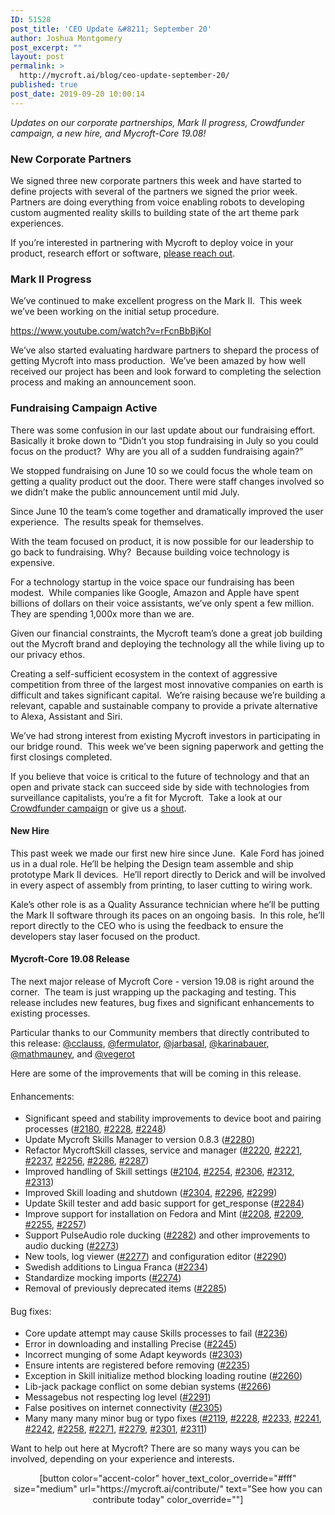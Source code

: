 ```yaml
---
ID: 51528
post_title: 'CEO Update &#8211; September 20'
author: Joshua Montgomery
post_excerpt: ""
layout: post
permalink: >
  http://mycroft.ai/blog/ceo-update-september-20/
published: true
post_date: 2019-09-20 10:00:14
---
```

<em>Updates on our corporate partnerships, Mark II progress, Crowdfunder campaign, a new hire, and Mycroft-Core 19.08!</em>
<h3><b>New Corporate Partners</b></h3>
<span style="font-weight: 400;">We signed three new corporate partners this week and have started to define projects with several of the partners we signed the prior week.  Partners are doing everything from voice enabling robots to developing custom augmented reality skills to building state of the art theme park experiences.</span>

<span style="font-weight: 400;">If you’re interested in partnering with Mycroft to deploy voice in your product, research effort or software, </span><a href="https://mycroft.ai/partners/"><span style="font-weight: 400;">please reach out</span></a><span style="font-weight: 400;">.</span>
<h3><b>Mark II Progress</b></h3>
<span style="font-weight: 400;">We’ve continued to make excellent progress on the Mark II.  This week we’ve been working on the initial setup procedure.</span>

https://www.youtube.com/watch?v=rFcnBbBjKoI

<span style="font-weight: 400;">We’ve also started evaluating hardware partners to shepard the process of getting Mycroft into mass production.  We’ve been amazed by how well received our project has been and look forward to completing the selection process and making an announcement soon.</span>
<h3><b>Fundraising Campaign Active</b></h3>
<span style="font-weight: 400;">There was some confusion in our last update about our fundraising effort.  Basically it broke down to “Didn’t you stop fundraising in July so you could focus on the product?  Why are you all of a sudden fundraising again?”</span>

<span style="font-weight: 400;">We stopped fundraising on June 10 so we could focus the whole team on getting a quality product out the door. There were staff changes involved so we didn’t make the public announcement until mid July.</span>

<span style="font-weight: 400;">Since June 10 the team’s come together and dramatically improved the user experience.  The results speak for themselves.</span>

<span style="font-weight: 400;">With the team focused on product, it is now possible for our leadership to go back to fundraising. Why?  Because building voice technology is expensive.  </span>

<span style="font-weight: 400;">For a technology startup in the voice space our fundraising has been modest.  While companies like Google, Amazon and Apple have spent billions of dollars on their voice assistants, we’ve only spent a few million. They are spending 1,000x more than we are.</span>

<span style="font-weight: 400;">Given our financial constraints, the Mycroft team’s done a great job building out the Mycroft brand and deploying the technology all the while living up to our privacy ethos.</span>

<span style="font-weight: 400;">Creating a self-sufficient ecosystem in the context of aggressive competition from three of the largest most innovative companies on earth is difficult and takes significant capital.  We’re raising because we’re building a relevant, capable and sustainable company to provide a private alternative to Alexa, Assistant and Siri.</span>

<span style="font-weight: 400;">We’ve had strong interest from existing Mycroft investors in participating in our bridge round.  This week we’ve been signing paperwork and getting the first closings completed.</span>

<span style="font-weight: 400;">If you believe that voice is critical to the future of technology and that an open and private stack can succeed side by side with technologies from surveillance capitalists, you’re a fit for Mycroft.  Take a look at our </span><a href="https://www.crowdfunder.com/mycroft"><span style="font-weight: 400;">Crowdfunder campaign</span></a><span style="font-weight: 400;"> or give us a </span><a href="https://forms.gle/HCdQM8SXBUgLLCfa9"><span style="font-weight: 400;">shout</span></a><span style="font-weight: 400;">.</span>
<h4><b>New Hire</b></h4>
<span style="font-weight: 400;">This past week we made our first new hire since June.  Kale Ford has joined us in a dual role. He’ll be helping the Design team assemble and ship prototype Mark II devices.  He’ll report directly to Derick and will be involved in every aspect of assembly from printing, to laser cutting to wiring work.</span>

<span style="font-weight: 400;">Kale’s other role is as a Quality Assurance technician where he’ll be putting the Mark II software through its paces on an ongoing basis.  In this role, he’ll report directly to the CEO who is using the feedback to ensure the developers stay laser focused on the product.</span>
<h4><b>Mycroft-Core 19.08 Release</b></h4>
<span style="font-weight: 400;">The next major release of Mycroft Core - version 19.08 is right around the corner.  The team is just wrapping up the packaging and testing. This release includes new features, bug fixes and significant enhancements to existing processes. </span>

<span style="font-weight: 400;">Particular thanks to our Community members that directly contributed to this release: </span><a href="https://github.com/cclauss"><span style="font-weight: 400;">@cclauss</span></a><span style="font-weight: 400;">, </span><a href="https://github.com/fermulator"><span style="font-weight: 400;">@fermulator</span></a><span style="font-weight: 400;">, </span><a href="https://github.com/jarbasal"><span style="font-weight: 400;">@jarbasal</span></a><span style="font-weight: 400;">, </span><a href="https://github.com/karinabauer"><span style="font-weight: 400;">@karinabauer</span></a><span style="font-weight: 400;">, </span><a href="https://github.com/mathmauney"><span style="font-weight: 400;">@mathmauney</span></a><span style="font-weight: 400;">, and </span><a href="https://github.com/vegerot"><span style="font-weight: 400;">@vegerot</span></a>

<span style="font-weight: 400;">Here are some of the improvements that will be coming in this release.</span>
<h4><span style="font-weight: 400;">Enhancements:</span></h4>
<ul>
 	<li style="font-weight: 400;"><span style="font-weight: 400;">Significant speed and stability improvements to device boot and pairing processes (</span><a href="https://github.com/MycroftAI/mycroft-core/pull/2180"><span style="font-weight: 400;">#2180</span></a><span style="font-weight: 400;">, </span><a href="https://github.com/MycroftAI/mycroft-core/pull/2228"><span style="font-weight: 400;">#2228</span></a><span style="font-weight: 400;">, </span><a href="https://github.com/MycroftAI/mycroft-core/pull/2248"><span style="font-weight: 400;">#2248</span></a><span style="font-weight: 400;">)</span></li>
 	<li style="font-weight: 400;"><span style="font-weight: 400;">Update Mycroft Skills Manager to version 0.8.3 (</span><a href="https://github.com/MycroftAI/mycroft-core/pull/2280"><span style="font-weight: 400;">#2280</span></a><span style="font-weight: 400;">)</span></li>
 	<li style="font-weight: 400;"><span style="font-weight: 400;">Refactor MycroftSkill classes, service and manager (</span><a href="https://github.com/MycroftAI/mycroft-core/pull/2220"><span style="font-weight: 400;">#2220</span></a><span style="font-weight: 400;">, </span><a href="https://github.com/MycroftAI/mycroft-core/pull/2221"><span style="font-weight: 400;">#2221</span></a><span style="font-weight: 400;">, </span><a href="https://github.com/MycroftAI/mycroft-core/pull/2237"><span style="font-weight: 400;">#2237</span></a><span style="font-weight: 400;">, </span><a href="https://github.com/MycroftAI/mycroft-core/pull/2279"><span style="font-weight: 400;">#2256</span></a><span style="font-weight: 400;">, </span><a href="https://github.com/MycroftAI/mycroft-core/pull/2286"><span style="font-weight: 400;">#2286</span></a><span style="font-weight: 400;">, </span><a href="https://github.com/MycroftAI/mycroft-core/pull/2287"><span style="font-weight: 400;">#2287</span></a><span style="font-weight: 400;">)</span></li>
 	<li style="font-weight: 400;"><span style="font-weight: 400;">Improved handling of Skill settings (</span><a href="https://github.com/MycroftAI/mycroft-core/pull/2104"><span style="font-weight: 400;">#2104</span></a><span style="font-weight: 400;">, </span><a href="https://github.com/MycroftAI/mycroft-core/pull/2254"><span style="font-weight: 400;">#2254</span></a><span style="font-weight: 400;">, </span><a href="https://github.com/MycroftAI/mycroft-core/pull/2306"><span style="font-weight: 400;">#2306</span></a><span style="font-weight: 400;">, </span><a href="https://github.com/MycroftAI/mycroft-core/pull/2312"><span style="font-weight: 400;">#2312</span></a><span style="font-weight: 400;">, </span><a href="https://github.com/MycroftAI/mycroft-core/pull/2313"><span style="font-weight: 400;">#2313</span></a><span style="font-weight: 400;">)</span></li>
 	<li style="font-weight: 400;"><span style="font-weight: 400;">Improved Skill loading and shutdown (</span><a href="https://github.com/MycroftAI/mycroft-core/pull/2304"><span style="font-weight: 400;">#2304</span></a><span style="font-weight: 400;">, </span><a href="https://github.com/MycroftAI/mycroft-core/pull/2296"><span style="font-weight: 400;">#2296</span></a><span style="font-weight: 400;">, </span><a href="https://github.com/MycroftAI/mycroft-core/pull/2299"><span style="font-weight: 400;">#2299</span></a><span style="font-weight: 400;">)</span></li>
 	<li style="font-weight: 400;"><span style="font-weight: 400;">Update Skill tester and add basic support for get_response (</span><a href="https://github.com/MycroftAI/mycroft-core/pull/2284"><span style="font-weight: 400;">#2284</span></a><span style="font-weight: 400;">)</span></li>
 	<li style="font-weight: 400;"><span style="font-weight: 400;">Improve support for installation on Fedora and Mint (</span><a href="https://github.com/MycroftAI/mycroft-core/pull/2208"><span style="font-weight: 400;">#2208</span></a><span style="font-weight: 400;">, </span><a href="https://github.com/MycroftAI/mycroft-core/pull/2209"><span style="font-weight: 400;">#2209</span></a><span style="font-weight: 400;">, </span><a href="https://github.com/MycroftAI/mycroft-core/pull/2257"><span style="font-weight: 400;">#2255</span></a><span style="font-weight: 400;">, </span><a href="https://github.com/MycroftAI/mycroft-core/pull/2257"><span style="font-weight: 400;">#2257</span></a><span style="font-weight: 400;">)</span></li>
 	<li style="font-weight: 400;"><span style="font-weight: 400;">Support PulseAudio role ducking (</span><a href="https://github.com/MycroftAI/mycroft-core/pull/2282"><span style="font-weight: 400;">#2282</span></a><span style="font-weight: 400;">) and other improvements to audio ducking (</span><a href="https://github.com/MycroftAI/mycroft-core/pull/2273"><span style="font-weight: 400;">#2273</span></a><span style="font-weight: 400;">)</span></li>
 	<li style="font-weight: 400;"><span style="font-weight: 400;">New tools, log viewer (</span><a href="https://github.com/MycroftAI/mycroft-core/pull/2277"><span style="font-weight: 400;">#2277</span></a><span style="font-weight: 400;">) and configuration editor (</span><a href="https://github.com/MycroftAI/mycroft-core/pull/2290"><span style="font-weight: 400;">#2290</span></a><span style="font-weight: 400;">)</span></li>
 	<li style="font-weight: 400;"><span style="font-weight: 400;">Swedish additions to Lingua Franca (</span><a href="https://github.com/MycroftAI/mycroft-core/pull/2234"><span style="font-weight: 400;">#2234</span></a><span style="font-weight: 400;">)</span></li>
 	<li style="font-weight: 400;"><span style="font-weight: 400;">Standardize mocking imports (</span><a href="https://github.com/MycroftAI/mycroft-core/pull/2274"><span style="font-weight: 400;">#2274</span></a><span style="font-weight: 400;">)</span></li>
 	<li style="font-weight: 400;"><span style="font-weight: 400;">Removal of previously deprecated items (</span><a href="https://github.com/MycroftAI/mycroft-core/pull/2285"><span style="font-weight: 400;">#2285</span></a><span style="font-weight: 400;">)</span></li>
</ul>
<h4><span style="font-weight: 400;">Bug fixes:</span></h4>
<ul>
 	<li style="font-weight: 400;"><span style="font-weight: 400;">Core update attempt may cause Skills processes to fail (</span><a href="https://github.com/MycroftAI/mycroft-core/pull/2236"><span style="font-weight: 400;">#2236</span></a><span style="font-weight: 400;">)</span></li>
 	<li style="font-weight: 400;"><span style="font-weight: 400;">Error in downloading and installing Precise (</span><a href="https://github.com/MycroftAI/mycroft-core/pull/2245"><span style="font-weight: 400;">#2245</span></a><span style="font-weight: 400;">)</span></li>
 	<li style="font-weight: 400;"><span style="font-weight: 400;">Incorrect munging of some Adapt keywords (</span><a href="https://github.com/MycroftAI/mycroft-core/pull/2303"><span style="font-weight: 400;">#2303</span></a><span style="font-weight: 400;">)</span></li>
 	<li style="font-weight: 400;"><span style="font-weight: 400;">Ensure intents are registered before removing (</span><a href="https://github.com/MycroftAI/mycroft-core/pull/2235"><span style="font-weight: 400;">#2235</span></a><span style="font-weight: 400;">)</span></li>
 	<li style="font-weight: 400;"><span style="font-weight: 400;">Exception in Skill initialize method blocking loading routine (</span><a href="https://github.com/MycroftAI/mycroft-core/pull/2260"><span style="font-weight: 400;">#2260</span></a><span style="font-weight: 400;">)</span></li>
 	<li style="font-weight: 400;"><span style="font-weight: 400;">Lib-jack package conflict on some debian systems (</span><a href="https://github.com/MycroftAI/mycroft-core/pull/2266"><span style="font-weight: 400;">#2266</span></a><span style="font-weight: 400;">)</span></li>
 	<li style="font-weight: 400;"><span style="font-weight: 400;">Messagebus not respecting log level (</span><a href="https://github.com/MycroftAI/mycroft-core/pull/2291"><span style="font-weight: 400;">#2291</span></a><span style="font-weight: 400;">)</span></li>
 	<li style="font-weight: 400;"><span style="font-weight: 400;">False positives on internet connectivity (</span><a href="https://github.com/MycroftAI/mycroft-core/pull/2305"><span style="font-weight: 400;">#2305</span></a><span style="font-weight: 400;">)</span></li>
 	<li style="font-weight: 400;"><span style="font-weight: 400;">Many many many minor bug or typo fixes (</span><a href="https://github.com/MycroftAI/mycroft-core/pull/2119"><span style="font-weight: 400;">#2119</span></a><span style="font-weight: 400;">, </span><a href="https://github.com/MycroftAI/mycroft-core/pull/2228"><span style="font-weight: 400;">#2228</span></a><span style="font-weight: 400;">, </span><a href="https://github.com/MycroftAI/mycroft-core/pull/2233"><span style="font-weight: 400;">#2233</span></a><span style="font-weight: 400;">, </span><a href="https://github.com/MycroftAI/mycroft-core/pull/2241"><span style="font-weight: 400;">#2241</span></a><span style="font-weight: 400;">, </span><a href="https://github.com/MycroftAI/mycroft-core/pull/2242"><span style="font-weight: 400;">#2242</span></a><span style="font-weight: 400;">, </span><a href="https://github.com/MycroftAI/mycroft-core/pull/2258"><span style="font-weight: 400;">#2258</span></a><span style="font-weight: 400;">, </span><a href="https://github.com/MycroftAI/mycroft-core/pull/2271"><span style="font-weight: 400;">#2271</span></a><span style="font-weight: 400;">, </span><a href="https://github.com/MycroftAI/mycroft-core/pull/2279"><span style="font-weight: 400;">#2279</span></a><span style="font-weight: 400;">, </span><a href="https://github.com/MycroftAI/mycroft-core/pull/2301"><span style="font-weight: 400;">#2301</span></a><span style="font-weight: 400;">, </span><a href="https://github.com/MycroftAI/mycroft-core/pull/2311"><span style="font-weight: 400;">#2311</span></a><span style="font-weight: 400;">)</span></li>
</ul>
<span style="font-weight: 400;">Want to help out here at Mycroft? There are so many ways you can be involved, depending on your experience and interests.</span>
<p style="text-align: center;">[button color="accent-color" hover_text_color_override="#fff" size="medium" url="https://mycroft.ai/contribute/" text="See how you can contribute today" color_override=""]</p>